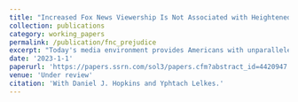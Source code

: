 ```yaml
---
title: "Increased Fox News Viewership Is Not Associated with Heightened Anti-Black Prejudice"
collection: publications
category: working_papers
permalink: /publication/fnc_prejudice
excerpt: "Today's media environment provides Americans with unparalleled choice in how or whether to watch political TV news. Prior studies have focused on the impacts of the growing range of ideological slants on vote choice. But the fragmentation of the media landscape may also increase variation in the coverage of race-related topics. With a large audience and programs that even some employees thought conveyed racism, Fox News provides a valuable case study. We use a population-based panel 2008--2020 to measure the associations between changes in self-reported Fox News viewership and race-related attitudes and thus bound Fox News' likely effects assuming positive selection. Difference-in-difference models demonstrate that increased Fox News watching is not strongly associated with increases in Whites' anti-Black prejudice or opposition to government assistance targeting Black Americans. However, those whose Fox News watching increased grew increasingly anti-immigration. These results indicate the limits of Fox News' impacts on racial prejudice."
date: '2023-1-1'
paperurl: 'https://papers.ssrn.com/sol3/papers.cfm?abstract_id=4420947'
venue: 'Under review'
citation: 'With Daniel J. Hopkins and Yphtach Lelkes.'
---
```

